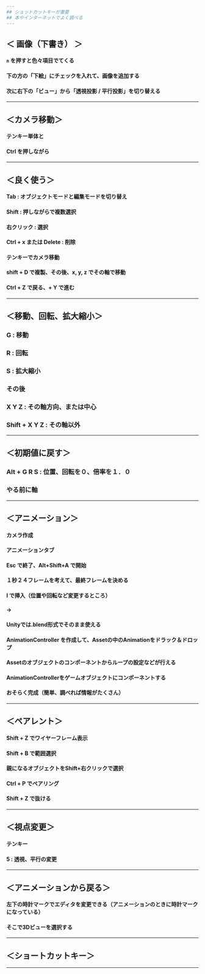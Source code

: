 ```yaml
---
## ショットカットキーが重要
## 本やインターネットでよく調べる
---
```

## ＜ 画像（下書き） ＞
#### `n` を押すと色々項目でてくる
#### 下の方の「下絵」にチェックを入れて、画像を追加する
#### 次に右下の「ビュー」から「透視投影 / 平行投影」を切り替える
---
## ＜カメラ移動＞
#### テンキー単体と
#### Ctrl を押しながら
---
## ＜良く使う＞
#### Tab : オブジェクトモードと編集モードを切り替え
#### Shift : 押しながらで複数選択
#### 右クリック : 選択
#### Ctrl + x または Delete :  削除
#### テンキーでカメラ移動
#### shift + D で複製、その後、x, y, z でその軸で移動
#### Ctrl + Z で戻る、+ Y で進む
---
## ＜移動、回転、拡大縮小＞
### G : 移動
### R : 回転
### S : 拡大縮小
### その後
### X Y Z : その軸方向、または中心
### Shift + X Y Z : その軸以外
---
## ＜初期値に戻す＞
### Alt + G R S : 位置、回転を０、倍率を１．０
### やる前に軸
---
## ＜アニメーション＞
#### カメラ作成
#### アニメーションタブ
#### Esc で終了、Alt+Shift+A で開始
#### １秒２４フレームを考えて、最終フレームを決める
#### I で挿入（位置や回転など変更するところ）
#### ->
#### Unityでは.blend形式でそのまま使える
#### AnimationController を作成して、Assetの中のAnimationをドラック＆ドロップ
#### Assetのオブジェクトのコンポーネントからループの設定などが行える
#### AnimationControllerをゲームオブジェクトにコンポーネントする
#### おそらく完成（簡単、調べれば情報がたくさん）
---
## ＜ペアレント＞
#### Shift + Z でワイヤーフレーム表示
#### Shift + B で範囲選択
#### 親になるオブジェクトをShift+右クリックで選択
#### Ctrl + P でペアリング
#### Shift + Z で抜ける
---
## ＜視点変更＞
#### テンキー
#### 5 : 透視、平行の変更
---
## ＜アニメーションから戻る＞
#### 左下の時計マークでエディタを変更できる（アニメーションのときに時計マークになっている）
#### そこで3Dビューを選択する
---
## ＜ショートカットキー＞
---
